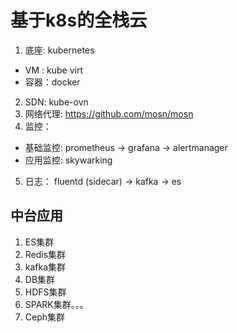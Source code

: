 # 基于k8s的全栈云

1. 底座: kubernetes
  * VM  : kube virt
  * 容器：docker
2. SDN: kube-ovn
3. 网络代理: https://github.com/mosn/mosn
4. 监控： 
  * 基础监控: prometheus -> grafana -> alertmanager
  * 应用监控: skywarking
5. 日志： fluentd (sidecar) -> kafka -> es

## 中台应用

1. ES集群
2. Redis集群
3. kafka集群
4. DB集群
5. HDFS集群
6. SPARK集群。。。
7. Ceph集群
